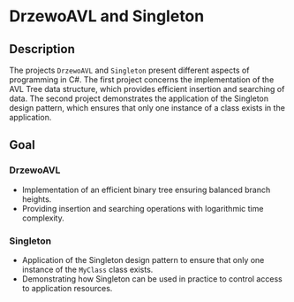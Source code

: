 # DrzewoAVL and Singleton

## Description

The projects `DrzewoAVL` and `Singleton` present different aspects of programming in C#. The first project concerns the implementation of the AVL Tree data structure, which provides efficient insertion and searching of data. The second project demonstrates the application of the Singleton design pattern, which ensures that only one instance of a class exists in the application.

## Goal

### DrzewoAVL

- Implementation of an efficient binary tree ensuring balanced branch heights.
- Providing insertion and searching operations with logarithmic time complexity.

### Singleton

- Application of the Singleton design pattern to ensure that only one instance of the `MyClass` class exists.
- Demonstrating how Singleton can be used in practice to control access to application resources.
